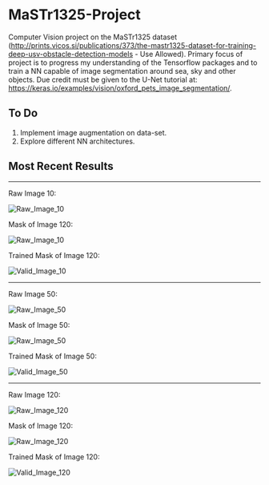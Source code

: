 # MaSTr1325-Project
Computer Vision project on the MaSTr1325 dataset (http://prints.vicos.si/publications/373/the-mastr1325-dataset-for-training-deep-usv-obstacle-detection-models - Use Allowed). Primary focus of project is to progress my understanding of the Tensorflow packages and to train a NN capable of image segmentation around sea, sky and other objects. Due credit must be given to the U-Net tutorial at: https://keras.io/examples/vision/oxford_pets_image_segmentation/.

## To Do
1. Implement image augmentation on data-set.
2. Explore different NN architectures. 
 
## Most Recent Results 
---

Raw Image 10:

![Raw_Image_10](https://github.com/ojw209/MaSTr1325-Project/blob/master/Results/Base_10.jpg)

Mask of Image 120:

![Raw_Image_10](https://github.com/ojw209/MaSTr1325-Project/blob/master/Results/Mask_10.png)

Trained Mask of Image 120:

![Valid_Image_10](https://github.com/ojw209/MaSTr1325-Project/blob/master/Results/Valid_10.png)

---

Raw Image 50:

![Raw_Image_50](https://github.com/ojw209/MaSTr1325-Project/blob/master/Results/Base_50.jpg)

Mask of Image 50:

![Raw_Image_50](https://github.com/ojw209/MaSTr1325-Project/blob/master/Results/Mask_50.png)

Trained Mask of Image 50:

![Valid_Image_50](https://github.com/ojw209/MaSTr1325-Project/blob/master/Results/Valid_50.png)

---
Raw Image 120:

![Raw_Image_120](https://github.com/ojw209/MaSTr1325-Project/blob/master/Results/Base_120.jpg)

Mask of Image 120:

![Raw_Image_120](https://github.com/ojw209/MaSTr1325-Project/blob/master/Results/Mask_120.png)

Trained Mask of Image 120:

![Valid_Image_120](https://github.com/ojw209/MaSTr1325-Project/blob/master/Results/Valid_120.png)
